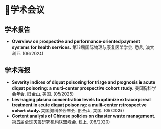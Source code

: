 # 📢学术会议

## 学术报告
- **Overview on prospective and performance-oriented payment systems for health services.** 第18届国际物理与康复医学学会. 悉尼, 澳大利亚. (06/2024)

## 学术海报
- **Severity indices of diquat poisoning for triage and prognosis in acute diquat poisoning: a multi-center prospective cohort study.** 美国胸科学会年会. 旧金山, 美国. (05/2025)
- **Leveraging plasma concentration levels to optimize extracorporeal treatment in acute diquat poisoning: a multi-center retrospective cohort study.** 美国胸科学会年会. 旧金山, 美国. (05/2025)
- **Content analysis of Chinese policies on disaster waste management.** 第五届全球灾害研究机构联盟峰会. 线上. (08/2020) 